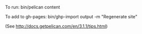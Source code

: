 To run:
bin/pelican content

To add to gh-pages:
bin/ghp-import output -m "Regenerate site"

(See http://docs.getpelican.com/en/3.1.1/tips.html)
